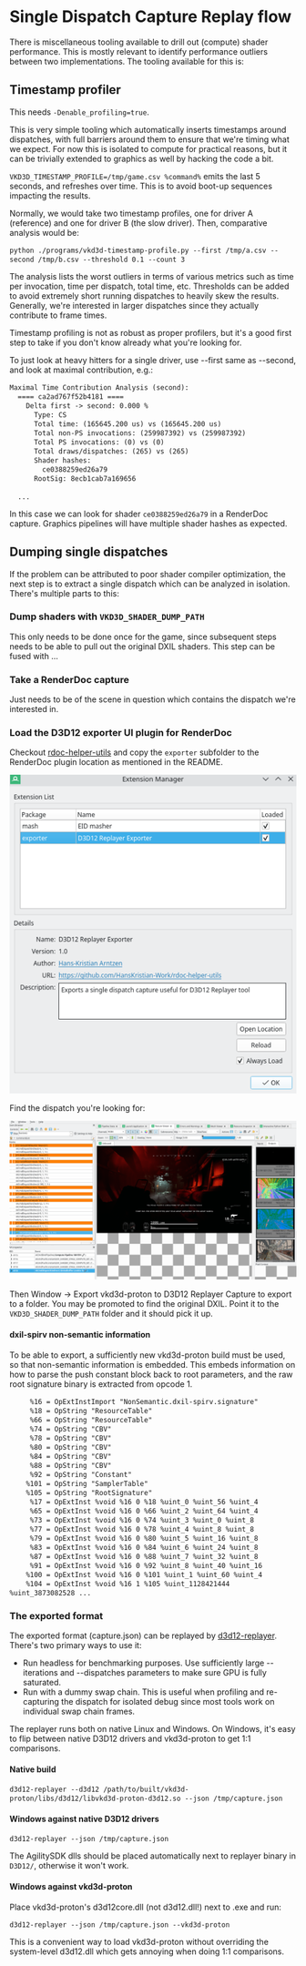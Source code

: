 # Single Dispatch Capture Replay flow

There is miscellaneous tooling available to drill out (compute) shader performance.
This is mostly relevant to identify performance outliers between two implementations.
The tooling available for this is:

## Timestamp profiler

This needs `-Denable_profiling=true`.

This is very simple tooling which automatically inserts timestamps around dispatches,
with full barriers around them to ensure that we're timing what we expect.
For now this is isolated to compute for practical reasons,
but it can be trivially extended to graphics as well by hacking the code a bit.

`VKD3D_TIMESTAMP_PROFILE=/tmp/game.csv %command%` emits the last 5 seconds, and refreshes over time.
This is to avoid boot-up sequences impacting the results.

Normally, we would take two timestamp profiles, one for driver A (reference) and one for driver B (the slow driver).
Then, comparative analysis would be:

```
python ./programs/vkd3d-timestamp-profile.py --first /tmp/a.csv --second /tmp/b.csv --threshold 0.1 --count 3
```

The analysis lists the worst outliers in terms of various metrics such as time per invocation, time per dispatch,
total time, etc. Thresholds can be added to avoid extremely short running dispatches to heavily skew the results.
Generally, we're interested in larger dispatches since they actually contribute to frame times.

Timestamp profiling is not as robust as proper profilers,
but it's a good first step to take if you don't know already what you're looking for.

To just look at heavy hitters for a single driver, use --first same as --second, and look at maximal contribution, e.g.:

```
Maximal Time Contribution Analysis (second):
  ==== ca2ad767f52b4181 ====
    Delta first -> second: 0.000 %
      Type: CS
      Total time: (165645.200 us) vs (165645.200 us)
      Total non-PS invocations: (259987392) vs (259987392)
      Total PS invocations: (0) vs (0)
      Total draws/dispatches: (265) vs (265)
      Shader hashes:
        ce0388259ed26a79
      RootSig: 8ecb1cab7a169656

  ...
```

In this case we can look for shader `ce0388259ed26a79` in a RenderDoc capture.
Graphics pipelines will have multiple shader hashes as expected.

## Dumping single dispatches

If the problem can be attributed to poor shader compiler optimization,
the next step is to extract a single dispatch which can be analyzed in isolation.
There's multiple parts to this:

### Dump shaders with `VKD3D_SHADER_DUMP_PATH`

This only needs to be done once for the game, since subsequent steps needs to be able to pull out the
original DXIL shaders. This step can be fused with ...

### Take a RenderDoc capture

Just needs to be of the scene in question which contains the dispatch we're interested in.

### Load the D3D12 exporter UI plugin for RenderDoc

Checkout [rdoc-helper-utils](https://github.com/HansKristian-Work/rdoc-helper-utils) and copy the `exporter` subfolder to
the RenderDoc plugin location as mentioned in the README.

![exporter](single_dispatch_capture/exporter_plug.png)

Find the dispatch you're looking for:

![dispatch](single_dispatch_capture/dispatch_viewer.png)

Then Window -> Export vkd3d-proton to D3D12 Replayer Capture to export to a folder.
You may be promoted to find the original DXIL. Point it to the `VKD3D_SHADER_DUMP_PATH` folder and it should pick it up.

#### dxil-spirv non-semantic information

To be able to export, a sufficiently new vkd3d-proton build must be used, so that non-semantic information
is embedded. This embeds information on how to parse the push constant block back to root parameters,
and the raw root signature binary is extracted from opcode 1.

```
     %16 = OpExtInstImport "NonSemantic.dxil-spirv.signature"
     %18 = OpString "ResourceTable"
     %66 = OpString "ResourceTable"
     %74 = OpString "CBV"
     %78 = OpString "CBV"
     %80 = OpString "CBV"
     %84 = OpString "CBV"
     %88 = OpString "CBV"
     %92 = OpString "Constant"
    %101 = OpString "SamplerTable"
    %105 = OpString "RootSignature"
     %17 = OpExtInst %void %16 0 %18 %uint_0 %uint_56 %uint_4
     %65 = OpExtInst %void %16 0 %66 %uint_2 %uint_64 %uint_4
     %73 = OpExtInst %void %16 0 %74 %uint_3 %uint_0 %uint_8
     %77 = OpExtInst %void %16 0 %78 %uint_4 %uint_8 %uint_8
     %79 = OpExtInst %void %16 0 %80 %uint_5 %uint_16 %uint_8
     %83 = OpExtInst %void %16 0 %84 %uint_6 %uint_24 %uint_8
     %87 = OpExtInst %void %16 0 %88 %uint_7 %uint_32 %uint_8
     %91 = OpExtInst %void %16 0 %92 %uint_8 %uint_40 %uint_16
    %100 = OpExtInst %void %16 0 %101 %uint_1 %uint_60 %uint_4
    %104 = OpExtInst %void %16 1 %105 %uint_1128421444 %uint_3873082528 ...
```

### The exported format

The exported format (capture.json) can be replayed by [d3d12-replayer](https://github.com/HansKristian-Work/d3d12-replayer).
There's two primary ways to use it:

- Run headless for benchmarking purposes. Use sufficiently large --iterations and --dispatches parameters to make sure GPU is fully saturated.
- Run with a dummy swap chain. This is useful when profiling and re-capturing the dispatch for isolated debug since most tools work on individual swap chain frames.

The replayer runs both on native Linux and Windows. On Windows, it's easy to flip between native D3D12 drivers and vkd3d-proton to get 1:1 comparisons.

#### Native build

```shell
d3d12-replayer --d3d12 /path/to/built/vkd3d-proton/libs/d3d12/libvkd3d-proton-d3d12.so --json /tmp/capture.json
```

#### Windows against native D3D12 drivers

```shell
d3d12-replayer --json /tmp/capture.json
```

The AgilitySDK dlls should be placed automatically next to replayer binary in `D3D12/`, otherwise it won't work.

#### Windows against vkd3d-proton

Place vkd3d-proton's d3d12core.dll (not d3d12.dll!) next to .exe and run:

```shell
d3d12-replayer --json /tmp/capture.json --vkd3d-proton
```

This is a convenient way to load vkd3d-proton without overriding the system-level d3d12.dll which gets annoying when doing
1:1 comparisons.